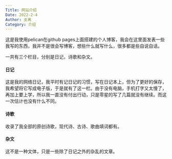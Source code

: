 ```yaml
---
Title: 网站介绍
Date: 2022-2-4
Author: 支离
Category: 介绍
---
```


这是我使用pelican在github pages上面搭建的个人博客，我会在这里面发表一些我写的东西，我并不是很会写博客，想些什么就写什么，很多都是些自说自话。

一共有三个栏目，分别是日记，诗歌和杂文。

#### **日记**

这是我的网络日记，我平时有记日记的习惯，写在日记本上，但为了更好的保存，我希望将它写成电子版，于是就有了这一栏。由于没有电脑，手机打字又太慢了，再加上要上学，所以我一直没有付出行动，只是零星的写了几篇就没有继续。而这一次估计也没有什么不同。

#### **诗歌**

收录了我全部的原创诗歌，现代诗、古诗、歌曲填词都有。

#### **杂文**

这不是一种文体，只是一些除了日记之外的杂乱的文章。
